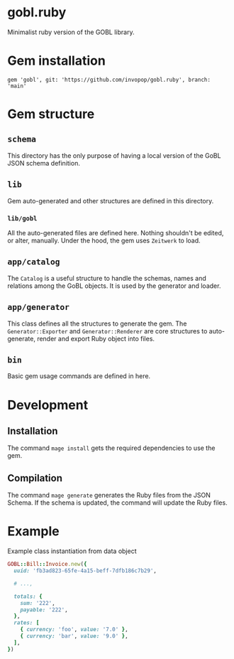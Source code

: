 # gobl.ruby
Minimalist ruby version of the GOBL library.

# Gem installation

```
gem 'gobl', git: 'https://github.com/invopop/gobl.ruby', branch: 'main'
```

# Gem structure

## `schema`

This directory has the only purpose of having a local version of the GoBL JSON
schema definition.

## `lib`

Gem auto-generated and other structures are defined in this directory.

### `lib/gobl`

All the auto-generated files are defined here. Nothing shouldn't be edited, or
alter, manually. Under the hood, the gem uses `Zeitwerk` to load.

## `app/catalog`

The `Catalog` is a useful structure to handle the schemas, names and
relations among the GoBL objects. It is used by the generator and loader.

## `app/generator`

This class defines all the structures to generate the gem. The
`Generator::Exporter` and `Generator::Renderer` are core structures to
auto-generate, render and export Ruby object into files.


## `bin`

Basic gem usage commands are defined in here.

# Development

## Installation

The command `mage install` gets the required dependencies to use the gem.

## Compilation

The command `mage generate` generates the Ruby files from the JSON Schema. If
the schema is updated, the command will update the Ruby files.

# Example

Example class instantiation from data object

```ruby
GOBL::Bill::Invoice.new({
  uuid: 'fb3ad823-65fe-4a15-beff-7dfb186c7b29',

  # ...,

  totals: {
    sum: '222',
    payable: '222',
  },
  rates: [
    { currency: 'foo', value: '7.0' },
    { currency: 'bar', value: '9.0' },
  ],
})
```

